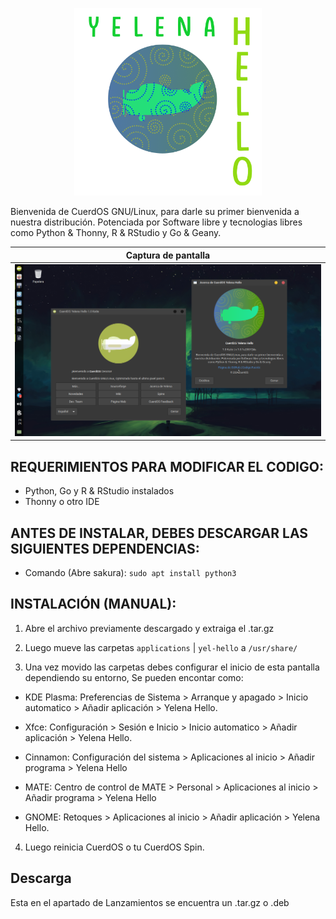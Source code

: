 <!-- Logo -->
<p align="center">
  <img src="/img/logo.png" alt="Logo" width="300" height="300">
</p>

Bienvenida de CuerdOS GNU/Linux, para darle su primer bienvenida a nuestra distribución. Potenciada por Software libre y tecnologias libres como Python &amp; Thonny, R &amp; RStudio y Go &amp; Geany.

| Captura de pantalla |
| ------------------ |
| ![Screenshot](/img/screenshot.png) |

## REQUERIMIENTOS PARA MODIFICAR EL CODIGO:

- Python, Go y R & RStudio instalados
- Thonny o otro IDE

## ANTES DE INSTALAR, DEBES DESCARGAR LAS SIGUIENTES DEPENDENCIAS:

- Comando (Abre sakura): `sudo apt install python3`

## INSTALACIÓN (MANUAL):

1. Abre el archivo previamente descargado y extraiga el .tar.gz

2. Luego mueve las carpetas `applications` | `yel-hello` a `/usr/share/`

3. Una vez movido las carpetas debes configurar el inicio de esta pantalla dependiendo su entorno, Se pueden encontar como:

- KDE Plasma: Preferencias de Sistema > Arranque y apagado > Inicio automatico > Añadir aplicación > Yelena Hello.

- Xfce: Configuración > Sesión e Inicio > Inicio automatico > Añadir aplicación > Yelena Hello.

- Cinnamon: Configuración del sistema > Aplicaciones al inicio > Añadir programa > Yelena Hello

- MATE: Centro de control de MATE > Personal > Aplicaciones al inicio > Añadir programa > Yelena Hello

- GNOME: Retoques > Aplicaciones al inicio > Añadir aplicación > Yelena Hello.

4. Luego reinicia CuerdOS o tu CuerdOS Spin.

## Descarga
Esta en el apartado de Lanzamientos se encuentra un .tar.gz o .deb
